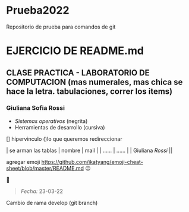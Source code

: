 # Prueba2022
Repositorio de prueba para comandos de git

# EJERCICIO DE README.md
## CLASE PRACTICA - LABORATORIO DE COMPUTACION  (mas numerales, mas chica se hace la letra. tabulaciones, correr los items)

### Giuliana Sofia Rossi

* *Sistemas operativos* (negrita)
* Herramientas de desarrollo (cursiva)

[] hipervinculo
()lo que queremos redireccionar

| se arman las tablas
| nombre | mail |
| ...... | ...... |
| Giuliana *Rossi* ||

agregar emoji https://github.com/ikatyang/emoji-cheat-sheet/blob/master/README.md
:stuck_out_tongue:

:calendar:
>*Fecha:* 23-03-22

Cambio de rama develop (git branch)
